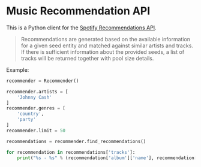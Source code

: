 # Music Recommendation API

This is a Python client for the [Spotify Recommendations API](https://developer.spotify.com/documentation/web-api/reference/browse/get-recommendations/). 

>Recommendations are generated based on the available information for a given seed entity and matched against similar artists and tracks. If there is sufficient information about the provided seeds, a list of tracks will be returned together with pool size details.

Example:

``` python
recommender = Recommender()

recommender.artists = [
    'Johnny Cash'
]
recommender.genres = [
    'country',
    'party'
]
recommender.limit = 50

recommendations = recommender.find_recommendations()

for recommendation in recommendations['tracks']:
    print("%s - %s" % (recommendation['album']['name'], recommendation['album']['artists'][0]['name']))

```
